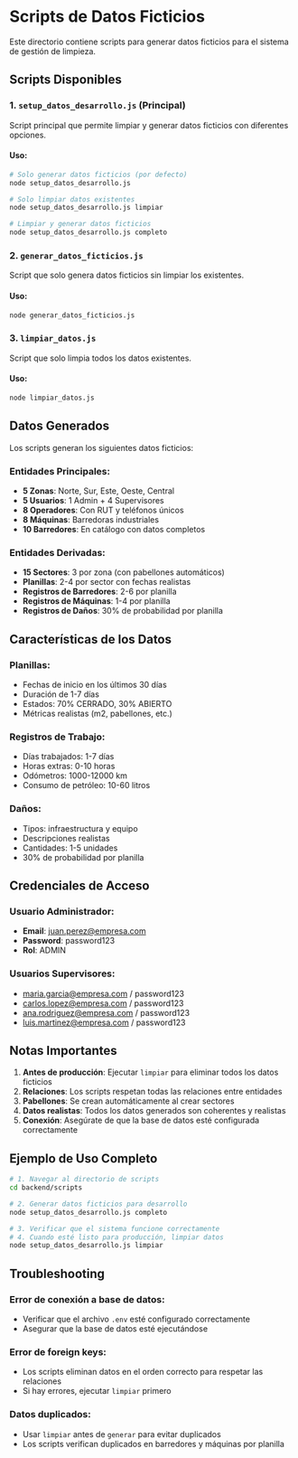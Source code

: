 # Scripts de Datos Ficticios

Este directorio contiene scripts para generar datos ficticios para el sistema de gestión de limpieza.

## Scripts Disponibles

### 1. `setup_datos_desarrollo.js` (Principal)
Script principal que permite limpiar y generar datos ficticios con diferentes opciones.

#### Uso:
```bash
# Solo generar datos ficticios (por defecto)
node setup_datos_desarrollo.js

# Solo limpiar datos existentes
node setup_datos_desarrollo.js limpiar

# Limpiar y generar datos ficticios
node setup_datos_desarrollo.js completo
```

### 2. `generar_datos_ficticios.js`
Script que solo genera datos ficticios sin limpiar los existentes.

#### Uso:
```bash
node generar_datos_ficticios.js
```

### 3. `limpiar_datos.js`
Script que solo limpia todos los datos existentes.

#### Uso:
```bash
node limpiar_datos.js
```

## Datos Generados

Los scripts generan los siguientes datos ficticios:

### Entidades Principales:
- **5 Zonas**: Norte, Sur, Este, Oeste, Central
- **5 Usuarios**: 1 Admin + 4 Supervisores
- **8 Operadores**: Con RUT y teléfonos únicos
- **8 Máquinas**: Barredoras industriales
- **10 Barredores**: En catálogo con datos completos

### Entidades Derivadas:
- **15 Sectores**: 3 por zona (con pabellones automáticos)
- **Planillas**: 2-4 por sector con fechas realistas
- **Registros de Barredores**: 2-6 por planilla
- **Registros de Máquinas**: 1-4 por planilla
- **Registros de Daños**: 30% de probabilidad por planilla

## Características de los Datos

### Planillas:
- Fechas de inicio en los últimos 30 días
- Duración de 1-7 días
- Estados: 70% CERRADO, 30% ABIERTO
- Métricas realistas (m2, pabellones, etc.)

### Registros de Trabajo:
- Días trabajados: 1-7 días
- Horas extras: 0-10 horas
- Odómetros: 1000-12000 km
- Consumo de petróleo: 10-60 litros

### Daños:
- Tipos: infraestructura y equipo
- Descripciones realistas
- Cantidades: 1-5 unidades
- 30% de probabilidad por planilla

## Credenciales de Acceso

### Usuario Administrador:
- **Email**: juan.perez@empresa.com
- **Password**: password123
- **Rol**: ADMIN

### Usuarios Supervisores:
- maria.garcia@empresa.com / password123
- carlos.lopez@empresa.com / password123
- ana.rodriguez@empresa.com / password123
- luis.martinez@empresa.com / password123

## Notas Importantes

1. **Antes de producción**: Ejecutar `limpiar` para eliminar todos los datos ficticios
2. **Relaciones**: Los scripts respetan todas las relaciones entre entidades
3. **Pabellones**: Se crean automáticamente al crear sectores
4. **Datos realistas**: Todos los datos generados son coherentes y realistas
5. **Conexión**: Asegúrate de que la base de datos esté configurada correctamente

## Ejemplo de Uso Completo

```bash
# 1. Navegar al directorio de scripts
cd backend/scripts

# 2. Generar datos ficticios para desarrollo
node setup_datos_desarrollo.js completo

# 3. Verificar que el sistema funcione correctamente
# 4. Cuando esté listo para producción, limpiar datos
node setup_datos_desarrollo.js limpiar
```

## Troubleshooting

### Error de conexión a base de datos:
- Verificar que el archivo `.env` esté configurado correctamente
- Asegurar que la base de datos esté ejecutándose

### Error de foreign keys:
- Los scripts eliminan datos en el orden correcto para respetar las relaciones
- Si hay errores, ejecutar `limpiar` primero

### Datos duplicados:
- Usar `limpiar` antes de `generar` para evitar duplicados
- Los scripts verifican duplicados en barredores y máquinas por planilla 